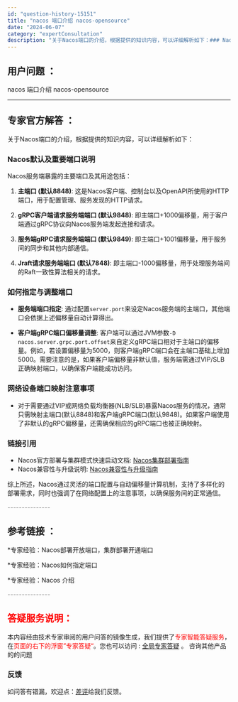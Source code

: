 ```yaml
---
id: "question-history-15151"
title: "nacos 端口介绍 nacos-opensource"
date: "2024-06-07"
category: "expertConsultation"
description: "关于Nacos端口的介绍，根据提供的知识内容，可以详细解析如下：### Nacos默认及重要端口说明Nacos服务端暴露的主要端口及其用途包括：1. **主端口 (默认8848)**: 这是Nacos客户端、控制台以及OpenAPI所使用的HTTP端口，用于配置管理、服务发现的HTTP请求。2. *"
---
```


## 用户问题 ： 
 nacos 端口介绍 nacos-opensource 

---------------
## 专家官方解答 ：

关于Nacos端口的介绍，根据提供的知识内容，可以详细解析如下：

### Nacos默认及重要端口说明

Nacos服务端暴露的主要端口及其用途包括：

1. **主端口 (默认8848)**: 这是Nacos客户端、控制台以及OpenAPI所使用的HTTP端口，用于配置管理、服务发现的HTTP请求。

2. **gRPC客户端请求服务端端口 (默认9848)**: 即主端口+1000偏移量，用于客户端通过gRPC协议向Nacos服务端发起连接和请求。

3. **服务端gRPC请求服务端端口 (默认9849)**: 即主端口+1001偏移量，用于服务间的同步和其他内部通信。

4. **Jraft请求服务端端口 (默认7848)**: 即主端口-1000偏移量，用于处理服务端间的Raft一致性算法相关的请求。

### 如何指定与调整端口

- **服务端端口指定**: 通过配置`server.port`来设定Nacos服务端的主端口，其他端口会依据上述偏移量自动计算得出。

- **客户端gRPC端口偏移量调整**: 客户端可以通过JVM参数`-D nacos.server.grpc.port.offset`来自定义gRPC端口相对于主端口的偏移量。例如，若设置偏移量为5000，则客户端gRPC端口会在主端口基础上增加5000。需要注意的是，如果客户端偏移量非默认值，服务端需通过VIP/SLB正确映射端口，以确保客户端能成功访问。

### 网络设备端口映射注意事项

- 对于需要通过VIP或网络负载均衡器(NLB/SLB)暴露Nacos服务的情况，通常只需映射主端口(默认8848)和客户端gRPC端口(默认9848)。如果客户端使用了非默认的gRPC偏移量，还需确保相应的gRPC端口也被正确映射。

### 链接引用

- Nacos官方部署与集群模式快速启动文档: [Nacos集群部署指南](https://nacos.io/docs/latest/guide/admin/cluster-mode-quick-start/)
- Nacos兼容性与升级说明: [Nacos兼容性与升级指南](https://nacos.io/docs/latest/upgrading/200-compatibility/)

综上所述，Nacos通过灵活的端口配置与自动偏移量计算机制，支持了多样化的部署需求，同时也强调了在网络配置上的注意事项，以确保服务间的正常通信。


<font color="#949494">---------------</font> 


## 参考链接 ：

*专家经验：Nacos部署开放端口，集群部署开通端口 
 
 *专家经验：Nacos如何指定端口 
 
 *专家经验：Nacos 介绍 


 <font color="#949494">---------------</font> 
 


## <font color="#FF0000">答疑服务说明：</font> 

本内容经由技术专家审阅的用户问答的镜像生成，我们提供了<font color="#FF0000">专家智能答疑服务</font>，在<font color="#FF0000">页面的右下的浮窗”专家答疑“</font>。您也可以访问 : [全局专家答疑](https://opensource.alibaba.com/chatBot) 。 咨询其他产品的的问题

### 反馈
如问答有错漏，欢迎点：[差评](https://ai.nacos.io/user/feedbackByEnhancerGradePOJOID?enhancerGradePOJOId=15161)给我们反馈。
